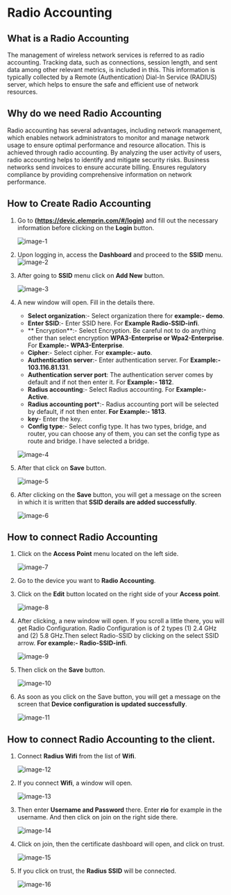 # Radio Accounting


## What is a Radio Accounting
The management of wireless network services is referred to as radio accounting. Tracking data, such as connections, session length, and sent data among other relevant metrics, is included in this. This information is typically collected by a Remote (Authentication) Dial-In Service (RADIUS) server, which helps to ensure the safe and efficient use of network resources.      
## Why do we need Radio Accounting
Radio accounting has several advantages, including network management, which enables network administrators to monitor and manage network usage to ensure optimal performance and resource allocation. This is achieved through radio accounting. By analyzing the user activity of users, radio accounting helps to identify and mitigate security risks. Business networks send invoices to ensure accurate billing. Ensures regulatory compliance by providing comprehensive information on network performance.

## How to Create Radio Accounting
1. Go to **(https://devic.elemprin.com/#/login)** and fill out the necessary information before clicking on the **Login** button.                   
   
     ![image-1](https://github.com/Nancypatel1103/ComplianceClient/assets/153616269/ed7a3a34-fa0a-49f7-9340-ef333bb43573)

2. Upon logging in, access the **Dashboard** and proceed to the **SSID** menu.
    ![image-2](https://github.com/Nancypatel1103/ComplianceClient/assets/153616269/b60077ba-b5d1-499a-bc90-592224d9a1c4)

3. After going to **SSID** menu click on **Add New** button.

    ![image-3](https://github.com/Nancypatel1103/ComplianceClient/assets/153616269/d7211b09-5380-4b94-ae41-795e7f7ab4a5)

4. A new window will open. Fill in the details there.
   - **Select organization**:- Select organization there for **example:- demo**.
   - **Enter SSID**:- Enter SSID here. For **Example Radio-SSID-infi**.
   - ** Encryption**:- Select Encryption. Be careful not to do anything other than select encryption **WPA3-Enterprise or Wpa2-Enterprise**. For **Example:- WPA3-Enterprise**.
   - **Cipher**:- Select cipher. For **example:- auto**.
   - **Authentication server**:- Enter authentication server. For **Example:- 103.116.81.131**.
   - **Authentication server port**: The authentication server comes by default and if not then enter it. For **Example:- 1812**.
   - **Radius accounting**:- Select Radius accounting. For **Example:-Active**.
   - **Radius accounting port***:- Radius accounting port will be selected by default, if not then enter. **For Example:- 1813**.
   - **key**- Enter the key.
   - **Config type**:- Select config type. It has two types, bridge, and router, you can choose any of them, you can set the config type as route and bridge. I have selected a bridge.

   ![image-4](https://github.com/Nancypatel1103/ComplianceClient/assets/153616269/6d1cf1ae-60a7-4086-88ce-3c9e969786cf)

5. After that click on **Save** button.

    ![image-5](https://github.com/Nancypatel1103/ComplianceClient/assets/153616269/30f228df-bbc9-4694-a568-584cdde18ba3)

6. After clicking on the **Save** button, you will get a message on the screen in which it is written that **SSID derails are added successfully**.

   ![image-6](https://github.com/Nancypatel1103/ComplianceClient/assets/153616269/bf2d4bdb-2a3b-4194-a69f-56fb114da9c5)

## How to connect Radio Accounting

1. Click on the **Access Point** menu located on the left side.

    ![image-7](https://github.com/Nancypatel1103/ComplianceClient/assets/153616269/6eb51d29-58b8-4a2c-9d07-ff2dd6ef6a4d)

2. Go to the device you want to **Radio Accounting**.
3. Click on the **Edit** button located on the right side of your **Access point**.

     ![image-8](https://github.com/Nancypatel1103/ComplianceClient/assets/153616269/08675926-9115-4666-8b92-956c528f8f95)

4. After clicking, a new window will open. If you scroll a little there, you will get Radio Configuration. Radio Configuration is of 2 types (1) 2.4 GHz and (2) 5.8 GHz.Then select Radio-SSID by clicking on the select SSID arrow. **For example:- Radio-SSID-infi**.

   ![image-9](https://github.com/Nancypatel1103/ComplianceClient/assets/153616269/18bea861-63b9-40ac-b63d-cc4aae9b4008)

5. Then click on the **Save** button.

    ![image-10](https://github.com/Nancypatel1103/ComplianceClient/assets/153616269/07e3e28f-4882-4fca-abed-d30f76344609)

6. As soon as you click on the Save button, you will get a message on the screen that **Device configuration is updated successfully**.

   ![image-11](https://github.com/Nancypatel1103/ComplianceClient/assets/153616269/fddc4fca-e781-41e4-b328-f5b8da04c7f1)


## How to connect Radio Accounting to the client.

1. Connect **Radius Wifi** from the list of **Wifi**.

   ![image-12](https://github.com/Nancypatel1103/ComplianceClient/assets/153616269/bce7eccf-7e49-46f3-91ce-848b3c807127)

2. If you connect **Wifi**, a window will open.

   ![image-13](https://github.com/Nancypatel1103/ComplianceClient/assets/153616269/a0a898a3-06f0-4eff-b28a-1618a2790686)


3. Then enter **Username and Password** there. Enter **rio** for example in the username. And then click on join on the right side there.

    ![image-14](https://github.com/Nancypatel1103/ComplianceClient/assets/153616269/aaffb202-715a-4c9d-baad-9c9fb97f6c87)

4. Click on join, then the certificate dashboard will open, and click on trust.

    ![image-15](https://github.com/Nancypatel1103/ComplianceClient/assets/153616269/f2ae1045-7057-497b-9fec-f7ebccff8a32)

5. If you click on trust, the **Radius SSID** will be connected.

   ![image-16](https://github.com/Nancypatel1103/ComplianceClient/assets/153616269/dfc935a0-e0a3-4f19-a859-5e0472eb76a2)






